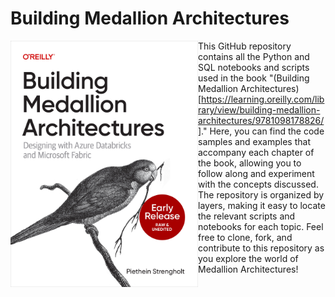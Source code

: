 # Building Medallion Architectures

<img src="assets/cover.jpg" align="left" width="300" />

This GitHub repository contains all the Python and SQL notebooks and scripts used in the book "(Building Medallion Architectures)[https://learning.oreilly.com/library/view/building-medallion-architectures/9781098178826/]." Here, you can find the code samples and examples that accompany each chapter of the book, allowing you to follow along and experiment with the concepts discussed. The repository is organized by layers, making it easy to locate the relevant scripts and notebooks for each topic. Feel free to clone, fork, and contribute to this repository as you explore the world of Medallion Architectures!